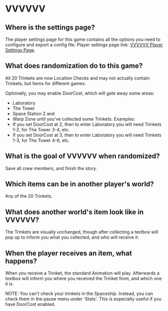 # VVVVVV

## Where is the settings page?

The player settings page for this game contains all the options you need to configure and export a config file. Player
settings page link: [VVVVVV Player Settings Page](../player-settings).

## What does randomization do to this game?
All 20 Trinkets are now Location Checks and may not actually contain Trinkets, but Items for different games.

Optionally, you may enable DoorCost, which will gate away some areas:
- Laboratory
- The Tower
- Space Station 2 and
- Warp Zone
until you've collected some Trinkets.
Examples:
- If you set DoorCost at 2, then to enter Laboratory you will need Trinkets 1-2, for The Tower 3-4, etc.
- If you set DoorCost at 3, then to enter Laboratory you will need Trinkets 1-3, for The Tower 4-6, etc.

## What is the goal of VVVVVV when randomized?
Save all crew members, and finish the story.

## Which items can be in another player's world?
Any of the 20 Trinkets.

## What does another world's item look like in VVVVVV?
The Trinkets are visually unchanged, though after collecting a textbox will pop up to inform you what you collected,
and who will receive it.

## When the player receives an item, what happens?
When you receive a Trinket, the standard Animation will play. Afterwards a textbox will inform you where
you received the Trinket from, and which one it is.

NOTE: You can't check your trinkets in the Spaceship. Instead, you can check them in the pause menu under 'Stats'.
This is especially useful if you have DoorCost enabled.